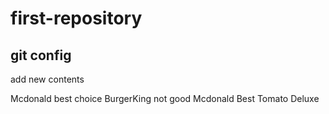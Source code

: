 # first-repository
## git config
add new contents

Mcdonald best choice
BurgerKing not good
Mcdonald Best Tomato Deluxe
